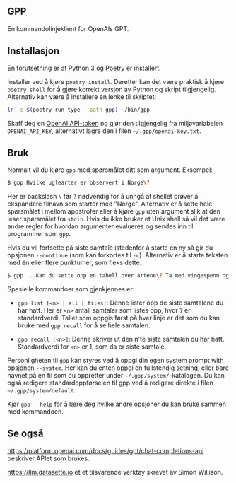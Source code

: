 GPP
----

En kommandolinjeklient for OpenAIs GPT.

## Installasjon

En forutsetning er at Python 3  og [Poetry](https://python-poetry.org) er installert.

Installer ved å kjøre `poetry install`. Deretter kan det være praktisk å kjøre
`poetry shell` for å gjøre korrekt versjon av Python og skript tilgjengelig. Alternativ
kan være å installere en lenke til skriptet:

```sh
ln -s $(poetry run type --path gpp) ~/bin/gpp
```

Skaff deg en [OpenAI API-token](https://platform.openai.com/account/api-keys) og gjør den tilgjengelig fra miljøvariabelen `OPENAI_API_KEY`, alternativt
lagre den i filen `~/.gpp/openai-key.txt`.

## Bruk

Normalt vil du kjøre `gpp` med spørsmålet ditt som argument. Eksempel:

```sh
$ gpp Hvilke uglearter er observert i Norge\?
```

Her er backslash `\` før `?` nødvendig for å unngå at shellet prøver å ekspandere
filnavn som starter med "Norge".  Alternativ er å sette hele spørsmålet i mellom
apostrofer eller å kjøre `gpp` uten argument slik at den leser spørsmålet fra `stdin`.
Hvis du ikke bruker et Unix shell så vil det være andre regler for hvordan argumenter
evalueres og sendes inn til programmer som `gpp`.

Hvis du vil fortsette på siste samtale istedenfor å starte en ny så gir du opsjonen `--continue` (som kan forkortes til `-c`).
Alternativ er å starte teksten med én eller flere punktumer, som f.eks dette:

```sh
$ gpp ...Kan du sette opp en tabell over artene\? Ta med vingespenn og vekt.
```

Spesielle kommandoer som gjenkjennes er:

* `gpp list [<n> | all | files]`: Denne lister opp de siste samtalene du har hatt. Her er `<n>` antall samtaler som listes opp, hvor `7` er standardverdi.  Tallet som oppgis først på hver linje er det som du kan bruke med `gpp recall` for å se hele samtalen.

* `gpp recall [<n>]`: Denne skriver ut den n'te siste samtalen du har hatt. Standardverdi for `<n>` er 1, som da er siste samtale.

Personligheten til `gpp` kan styres ved å oppgi din egen system prompt with opsjonen `--system`. Her kan du enten oppgi en fullstendig setning, eller bare navnet på en fil som du oppretter under `~/.gpp/system/`-katalogen.  Du kan også redigere
standardoppførselen til gpp ved å redigere direkte i filen `~/.gpp/system/default`.

Kjør `gpp --help` for å lære deg hvilke andre opsjoner du kan bruke sammen med kommandoen.

## Se også

https://platform.openai.com/docs/guides/gpt/chat-completions-api beskriver APIet som brukes.

https://llm.datasette.io et et tilsvarende verktøy skrevet av Simon Willison.